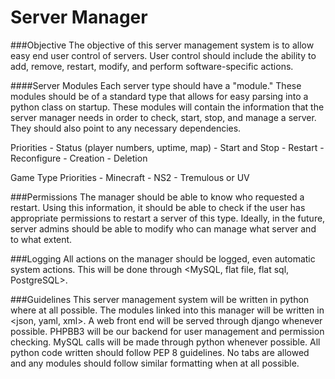 Server Manager
=============

###Objective
The objective of this server management system is to allow easy end user control of servers.
User control should include the ability to add, remove, restart, modify, and perform software-specific actions.

####Server Modules
Each server type should have a "module." These modules should be of a standard type that allows for easy parsing 
into a python class on startup. These modules will contain the information that the server manager needs in order 
to check, start, stop, and manage a server. They should also point to any necessary dependencies.

Priorities
    - Status (player numbers, uptime, map)
    - Start and Stop
    - Restart
    - Reconfigure
    - Creation
    - Deletion

Game Type Priorities
    - Minecraft
    - NS2
    - Tremulous or UV

###Permissions
The manager should be able to know who requested a restart. Using this information, it should be able to check
if the user has appropriate permissions to restart a server of this type. Ideally, in the future, server admins
should be able to modify who can manage what server and to what extent.

###Logging
All actions on the manager should be logged, even automatic system actions. This will be done through <MySQL, 
flat file, flat sql, PostgreSQL>.

###Guidelines
This server management system will be written in python where at all possible. The modules linked into this manager
will be written in <json, yaml, xml>. A web front end will be served through django whenever possible. PHPBB3
will be our backend for user management and permission checking. MySQL calls will be made through python whenever
possible. All python code written should follow PEP 8 guidelines. No tabs are allowed and any modules should 
follow similar formatting when at all possible.
